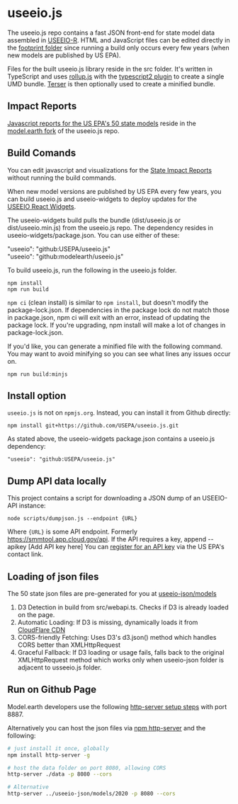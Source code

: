# useeio.js

The useeio.js repo contains a fast JSON front-end for state model data assembled in [USEEIO-R](https://github.com/USEPA/useeior).  HTML and JavaScript files can be edited directly in the [footprint folder](footprint) since running a build only occurs every few years (when new models are published by US EPA).

Files for the built useeio.js library reside in the src folder. It's written in TypeScript and uses [rollup.js](https://rollupjs.org) with the [typescript2 plugin](https://www.npmjs.com/package/rollup-plugin-typescript2) to create a single UMD bundle. [Terser](https://terser.org/) is then optionally used to create a minified bundle.

## Impact Reports

[Javascript reports for the US EPA's 50 state models](https://model.earth/useeio.js/footprint) reside in the [model.earth fork](https://github.com/modelearth/useeio.js) of the useeio.js repo.


## Build Comands

You can edit javascript and visualizations for the [State Impact Reports](https://model.earth/useeio.js/footprint) without running the build commands.

When new model versions are published by US EPA every few years, you can build useeio.js and useeio-widgets to deploy updates for the [USEEIO&nbsp;React&nbsp;Widgets](https://model.earth/io/charts/).

The useeio-widgets build pulls the bundle (dist/useeio.js or dist/useeio.min.js) from the useeio.js repo. 
The dependency resides in useeio-widgets/package.json. You can use either of these:

"useeio": "github:USEPA/useeio.js"  
"useeio": "github:modelearth/useeio.js"

To build useeio.js, run the following in the useeio.js folder.

	npm install
	npm run build

`npm ci` (clean install) is similar to `npm install`, but doesn't modify the package-lock.json. If dependencies in the package lock do not match those in package.json, npm ci will exit with an error, instead of updating the package lock.  If you're upgrading, npm install will make a lot of changes in package-lock.json.

<!--
Previous deletion of the `dist` folder has been [resolved]](https://github.com/USEPA/useeio.js/issues/2).
-->

If you'd like, you can generate a minified file with the following command.  
You may want to avoid minifying so you can see what lines any issues occur on.

	npm run build:minjs

## Install option

`useeio.js` is not on `npmjs.org`. Instead, you can install it from Github directly:

	npm install git+https://github.com/USEPA/useeio.js.git

As stated above, the useeio-widgets package.json contains a useeio.js dependency:

	"useeio": "github:USEPA/useeio.js"

## Dump API data locally
This project contains a script for downloading a JSON dump of an USEEIO-API instance:

	node scripts/dumpjson.js --endpoint {URL}

Where `{URL}` is some API endpoint. Formerly https://smmtool.app.cloud.gov/api.
If the API requires a key, append --apikey [Add API key here]
You can [register for an API key](https://github.com/USEPA/USEEIO_API/wiki/Use-the-API) via the US EPA's contact link.

## Loading of json files

The 50 state json files are pre-generated for you at [useeio-json/models](https://github.com/ModelEarth/useeio-json/tree/main/models)

1. D3 Detection in build from src/webapi.ts. Checks if D3 is already loaded on the page.
2. Automatic Loading: If D3 is missing, dynamically loads it from [CloudFlare CDN](https://cdnjs.cloudflare.com/ajax/libs/d3/7.9.0/d3.min.js)
3. CORS-friendly Fetching: Uses D3's d3.json() method which handles CORS better than XMLHttpRequest
4. Graceful Fallback: If D3 loading or usage fails, falls back to the original XMLHttpRequest method which works only when useeio-json folder is adjacent to usseeio.js folder.

## Run on Github Page

Model.earth developers use the following [http-server setup steps](https://model.earth/localsite/start/steps/) with port 8887.

Alternatively you can host the json files via [npm http-server](https://www.npmjs.com/package/http-server) and the following:

```bash
# just install it once, globally
npm install http-server -g

# host the data folder on port 8080, allowing CORS
http-server ./data -p 8080 --cors

# Alternative
http-server ../useeio-json/models/2020 -p 8080 --cors
```